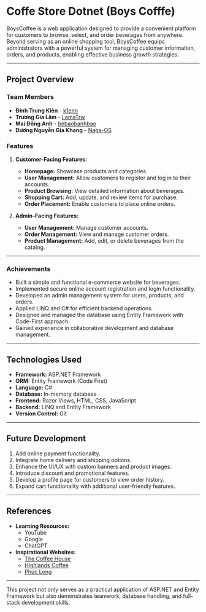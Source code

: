 # Coffe Store Dotnet (Boys Cofffe)

BoysCoffee is a web application designed to provide a convenient platform for customers to browse, select, and order beverages from anywhere. Beyond serving as an online shopping tool, BoysCoffee equips administrators with a powerful system for managing customer information, orders, and products, enabling effective business growth strategies.

---

## Project Overview

### Team Members
- **Đinh Trung Kiên** - [k1enn](https://github.com/k1enn)
- **Trương Gia Lâm** - [LamaTrw](https://github.com/LamaTrw)
- **Mai Đông Anh** - [bebaobanhbao](https://github.com/bebaobanhbao)
- **Dương Nguyễn Gia Khang** - [Naga-OS](https://github.com/Naga-OS)


### Features
1. **Customer-Facing Features:**
   - **Homepage:** Showcase products and categories.
   - **User Management:** Allow customers to register and log in to their accounts.
   - **Product Browsing:** View detailed information about beverages.
   - **Shopping Cart:** Add, update, and review items for purchase.
   - **Order Placement:** Enable customers to place online orders.

2. **Admin-Facing Features:**
   - **User Management:** Manage customer accounts.
   - **Order Management:** View and manage customer orders.
   - **Product Management:** Add, edit, or delete beverages from the catalog.

---

### Achievements
- Built a simple and functional e-commerce website for beverages.
- Implemented secure online account registration and login functionality.
- Developed an admin management system for users, products, and orders.
- Applied LINQ and C# for efficient backend operations.
- Designed and managed the database using Entity Framework with Code-First approach.
- Gained experience in collaborative development and database management.

---

## Technologies Used
- **Framework:** ASP.NET Framework
- **ORM:** Entity Framework (Code First)
- **Language:** C#
- **Database:** In-memory database
- **Frontend:** Razor Views, HTML, CSS, JavaScript
- **Backend:** LINQ and Entity Framework
- **Version Control:** Git

---

## Future Development
1. Add online payment functionality.
2. Integrate home delivery and shipping options.
3. Enhance the UI/UX with custom banners and product images.
4. Introduce discount and promotional features.
5. Develop a profile page for customers to view order history.
6. Expand cart functionality with additional user-friendly features.

---

## References
- **Learning Resources:**
  - YouTube
  - Google
  - ChatGPT
- **Inspirational Websites:**
  - [The Coffee House](https://thecoffeehouse.com/)
  - [Highlands Coffee](https://www.highlandscoffee.com.vn/)
  - [Phúc Long](https://phuclong.com.vn/)

---

This project not only serves as a practical application of ASP.NET and Entity Framework but also demonstrates teamwork, database handling, and full-stack development skills.
